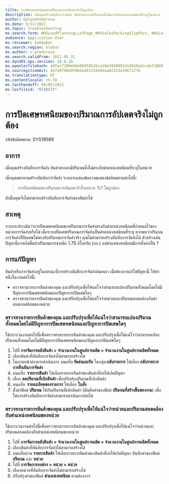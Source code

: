 ```yaml
---
title: การปัดเศษทศนิยมของปริมาณการอัปเดตจริงไม่ถูกต้อง
description: เมื่อคุณสร้างบันทึกการจัดส่ง สินค้าขาออกมีปริมาณซึ่งไม่ตรงกับตำแหน่งทศนิยมที่ระบุในหน่วย
author: GalynaFedorova
ms.date: 5/31/2021
ms.topic: troubleshooting
ms.search.form: WHSLoadPlanningListPage_WHSSalesPackingSlipPost, WHSLoadTable_WHSSalesPackingSlipPost
audience: Application User
ms.reviewer: kamaybac
ms.search.region: Global
ms.author: v-gfedorova
ms.search.validFrom: 2021-05-31
ms.dyn365.ops.version: 10.0.18
ms.openlocfilehash: ddfac7106eb0e8b934516ca10e3950891d10910a2ccdef1868faf25812243159
ms.sourcegitcommit: 42fe9790ddf0bdad911544deaa82123a396712fb
ms.translationtype: HT
ms.contentlocale: th-TH
ms.lasthandoff: 08/05/2021
ms.locfileid: "6726572"
---
```

# <a name="decimal-rounding-of-the-physical-updating-quantity-is-incorrect"></a>การปัดเศษทศนิยมของปริมาณการอัปเดตจริงไม่ถูกต้อง

รหัสข้อผิดพลาด: SYS19589

## <a name="symptoms"></a>อาการ

เมื่อคุณสร้างบันทึกการจัดส่ง สินค้าขาออกมีปริมาณซึ่งไม่ตรงกับตำแหน่งทศนิยมที่ระบุในหน่วย

เมื่อคุณพยายามสร้างบันทึกการจัดส่ง ระบบจะแสดงข้อความแสดงข้อผิดพลาดต่อไปนี้:

> การปัดทศนิยมของปริมาณการอัพเดตจริงในหน่วย %1 ไม่ถูกต้อง

ดังนั้นคุณจึงไม่สามารถสร้างบันทึกการจัดส่งของสินค้าได้

## <a name="cause"></a>สาเหตุ

ระบบจะประเมินว่าการปัดเศษทศนิยมของปริมาณการจัดส่งตรงกับตำแหน่งทศนิยมที่กําหนดไว้ของหน่วยการจัดส่งหรือไม่ เมื่อระบบปัดเศษปริมาณการจัดส่งเป็นตำแหน่งทศนิยมที่ระบุ หากพบว่าปริมาณการจัดส่งที่ปัดเศษไม่ตรงกับปริมาณการจัดส่งจริง คุณไม่สามารถสร้างบันทึกการจัดส่งได้ ตัวอย่างเช่น ปัญหานี้อาจเกิดขึ้นถ้าปริมาณการขายคือ 1.75 กิโลกรัม (กก.) แต่ตำแหน่งทศนิยมมีการตั้งค่าเป็น *1*

## <a name="resolution"></a>การแก้ปัญหา

สินค้าหรือการจัดส่งอยู่ในสถานะที่การสร้างบันทึกการจัดส่งล้มเหลว เมื่อต้องการแก้ไขปัญหานี้ ให้ทำหนึ่งในงานต่อไปนี้:

- ตรวจทานรายการสินค้าของคุณ และปรับปรุงเพื่อให้แน่ใจว่าสามารถแปลงปริมาณทั้งหมดโดยไม่มีปัญหาการปัดเศษทษนิยมและปัญหาการปัดเศษใดๆ
- ตรวจทานรายการสินค้าของคุณ และปรับปรุงเพื่อให้แน่ใจว่าหน่วยและปริมาณสอดคล้องกับตําแหน่งทศนิยมของหน่วย

### <a name="review-your-load-lines-and-make-adjustments-to-ensure-that-the-quantity-can-be-cleanly-converted-without-decimal-numbers-and-any-other-rounding-issues"></a>ตรวจทานรายการสินค้าของคุณ และปรับปรุงเพื่อให้แน่ใจว่าสามารถแปลงปริมาณทั้งหมดโดยไม่มีปัญหาการปัดเศษทษนิยมและปัญหาการปัดเศษใดๆ

ใช้กระบวนงานต่อไปนี้เพื่อตรวจทานรายการสินค้าของคุณ และปรับปรุงเพื่อให้แน่ใจว่าสามารถแปลงปริมาณทั้งหมดโดยไม่มีปัญหาการปัดเศษทษนิยมและปัญหาการปัดเศษใดๆ

1. ไปที่ **การจัดการคลังสินค้า \> จำนวนงานในศูนย์การผลิต \> จำนวนงานในศูนย์การผลิตทั้งหมด**
1. เลือกสินค้าที่บันทึกการจัดส่งไม่สามารถสร้างได้
1. ในบานหน้าต่างการดำเนินการ บนแท็บ **จัดส่งและรับ** ในกลุ่ม **กลับรายการ** ให้เลือก **กลับรายการการยืนยันการจัดส่ง**
1. บนแท็บ  **รายการสินค้า** ให้เลือกรายการสินค้าของสินค้าที่ก่อให้เกิดปัญหา
1. เลือก **ลดปริมาณที่เบิกสินค้า** เพื่อปรับปรุงปริมาณที่เบิกสินค้า
1. บนแท็บ  **รายละเอียดของรายการ** ให้เลือก **ใบสั่ง**
1. ตั้งค่าฟิลด์ **ปริมาณ** ให้กับปริมาณที่เบิกสินค้า (นั่นคือค่าของฟิลด์ **ปริมาณที่สร้างขึ้นของงาน**) เพื่อให้การสร้างบันทึกการจัดส่งสามารถดำเนินการต่อได้

### <a name="review-your-load-lines-and-make-adjustments-to-ensure-that-the-unit-and-quantity-are-aligned-with-the-decimal-precision-of-the-unit"></a>ตรวจทานรายการสินค้าของคุณ และปรับปรุงเพื่อให้แน่ใจว่าหน่วยและปริมาณสอดคล้องกับตําแหน่งทศนิยมของหน่วย

ใช้กระบวนงานต่อไปนี้เพื่อตรวจทานรายการสินค้าของคุณ และปรับปรุงเพื่อให้แน่ใจว่าหน่วยและปริมาณสอดคล้องกับตําแหน่งทศนิยมของหน่วย

1. ไปที่ **การจัดการคลังสินค้า \> จำนวนงานในศูนย์การผลิต \> จำนวนงานในศูนย์การผลิตทั้งหมด**
1. เลือกสินค้าที่บันทึกการจัดส่งไม่สามารถสร้างได้
1. บนแท็บด่วน **รายการสินค้า** ให้เลือกรายการสินค้าของสินค้าที่ก่อให้เกิดปัญหา บันทึกค่าของฟิลด์ **ปริมาณ** และ **หน่วย**
1. ไปที่ **การจัดการองค์กร \> หน่วย \> หน่วย**
1. เลือกหน่วยที่บันทึกการจัดส่งไม่สามารถสร้างได้
1. ปรับปรุงค่าของฟิลด์ **ตำแหน่งทศนิยม** ตามต้องการ
